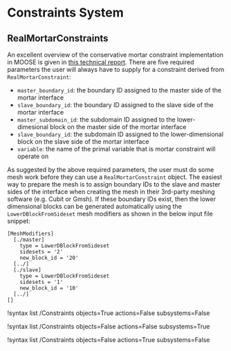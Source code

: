 # Constraints System

## RealMortarConstraints

An excellent overview of the conservative mortar constraint implementation in
MOOSE is given in
[this technical report](https://www.osti.gov/biblio/1468630/). There are five
required parameters the user will always have to supply for a constraint derived
from `RealMortarConstraint`:

- `master_boundary_id`: the boundary ID assigned to the master side of the
  mortar interface
- `slave_boundary_id`: the boundary ID assigned to the slave side of the
  mortar interface
- `master_subdomain_id`: the subdomain ID assigned to the lower-dimesional
  block on the master side of the mortar interface
- `slave_boundary_id`: the subdomain ID assigned to the lower-dimensional
  block on the slave side of the mortar interface
- `variable`: the name of the primal variable that is mortar constraint will
  operate on

As suggested by the above required parameters, the user must do some mesh work
before they can use a `RealMortarConstraint` object. The easiest way to prepare
the mesh is to assign boundary IDs to the slave and master sides of the
interface when creating the mesh in their 3rd-party meshing software (e.g. Cubit
or Gmsh). If these boundary IDs exist, then the lower dimensional blocks can be
generated automatically using the `LowerDBlockFromSideset` mesh modifiers as
shown in the below input file snippet:

```
[MeshModifiers]
  [./master]
    type = LowerDBlockFromSideset
    sidesets = '2'
    new_block_id = '20'
  [../]
  [./slave]
    type = LowerDBlockFromSideset
    sidesets = '1'
    new_block_id = '10'
  [../]
[]
```

!syntax list /Constraints objects=True actions=False subsystems=False

!syntax list /Constraints objects=False actions=False subsystems=True

!syntax list /Constraints objects=False actions=True subsystems=False
